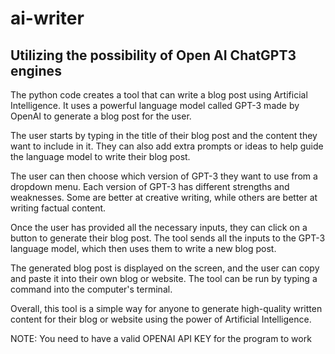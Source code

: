 # ai-writer
## Utilizing the possibility of Open AI ChatGPT3 engines

The python code creates a tool that can write a blog post using Artificial Intelligence. It uses a powerful language model called GPT-3 made by OpenAI to generate a blog post for the user.

The user starts by typing in the title of their blog post and the content they want to include in it. They can also add extra prompts or ideas to help guide the language model to write their blog post.

The user can then choose which version of GPT-3 they want to use from a dropdown menu. Each version of GPT-3 has different strengths and weaknesses. Some are better at creative writing, while others are better at writing factual content.

Once the user has provided all the necessary inputs, they can click on a button to generate their blog post. The tool sends all the inputs to the GPT-3 language model, which then uses them to write a new blog post.

The generated blog post is displayed on the screen, and the user can copy and paste it into their own blog or website. The tool can be run by typing a command into the computer's terminal.

Overall, this tool is a simple way for anyone to generate high-quality written content for their blog or website using the power of Artificial Intelligence.

NOTE: You need to have a valid OPENAI API KEY for the program to work


